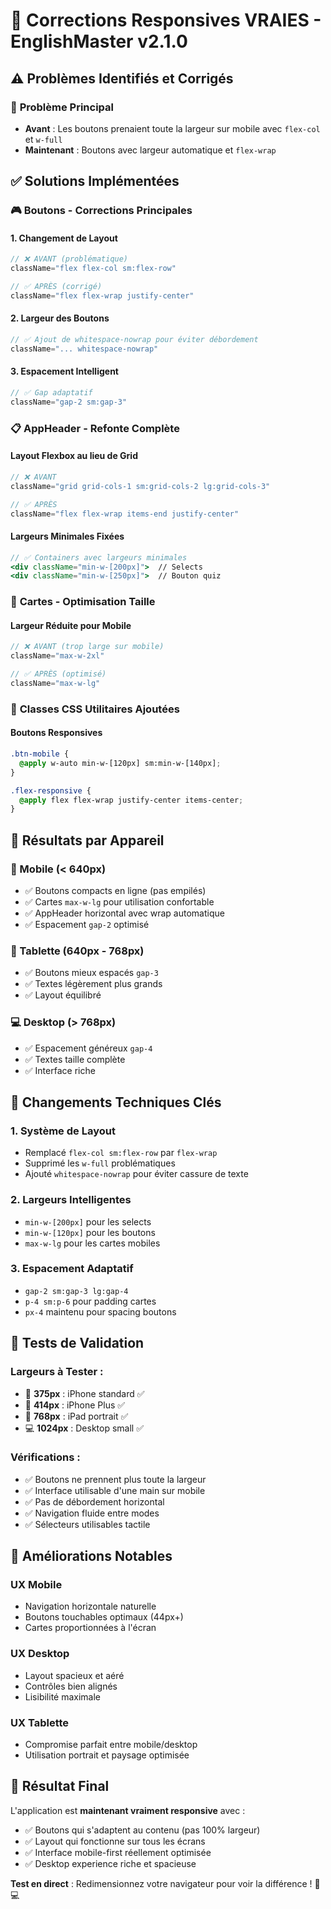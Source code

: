 # 📱 Corrections Responsives VRAIES - EnglishMaster v2.1.0

## ⚠️ **Problèmes Identifiés et Corrigés**

### 🚨 **Problème Principal**
- **Avant** : Les boutons prenaient toute la largeur sur mobile avec `flex-col` et `w-full`
- **Maintenant** : Boutons avec largeur automatique et `flex-wrap`

## ✅ **Solutions Implémentées**

### 🎮 **Boutons - Corrections Principales**

#### **1. Changement de Layout**
```jsx
// ❌ AVANT (problématique)
className="flex flex-col sm:flex-row"

// ✅ APRÈS (corrigé)
className="flex flex-wrap justify-center"
```

#### **2. Largeur des Boutons**
```jsx
// ✅ Ajout de whitespace-nowrap pour éviter débordement
className="... whitespace-nowrap"
```

#### **3. Espacement Intelligent**
```jsx
// ✅ Gap adaptatif
className="gap-2 sm:gap-3"
```

### 📋 **AppHeader - Refonte Complète**

#### **Layout Flexbox au lieu de Grid**
```jsx
// ❌ AVANT
className="grid grid-cols-1 sm:grid-cols-2 lg:grid-cols-3"

// ✅ APRÈS  
className="flex flex-wrap items-end justify-center"
```

#### **Largeurs Minimales Fixées**
```jsx
// ✅ Containers avec largeurs minimales
<div className="min-w-[200px]">  // Selects
<div className="min-w-[250px]">  // Bouton quiz
```

### 🎯 **Cartes - Optimisation Taille**

#### **Largeur Réduite pour Mobile**
```jsx
// ❌ AVANT (trop large sur mobile)
className="max-w-2xl"

// ✅ APRÈS (optimisé)
className="max-w-lg"
```

### 🎨 **Classes CSS Utilitaires Ajoutées**

#### **Boutons Responsives**
```css
.btn-mobile {
  @apply w-auto min-w-[120px] sm:min-w-[140px];
}

.flex-responsive {
  @apply flex flex-wrap justify-center items-center;
}
```

## 📱 **Résultats par Appareil**

### **📱 Mobile (< 640px)**
- ✅ Boutons compacts en ligne (pas empilés)
- ✅ Cartes `max-w-lg` pour utilisation confortable
- ✅ AppHeader horizontal avec wrap automatique
- ✅ Espacement `gap-2` optimisé

### **📄 Tablette (640px - 768px)**  
- ✅ Boutons mieux espacés `gap-3`
- ✅ Textes légèrement plus grands
- ✅ Layout équilibré

### **💻 Desktop (> 768px)**
- ✅ Espacement généreux `gap-4`
- ✅ Textes taille complète
- ✅ Interface riche

## 🔧 **Changements Techniques Clés**

### **1. Système de Layout**
- Remplacé `flex-col sm:flex-row` par `flex-wrap`
- Supprimé les `w-full` problématiques
- Ajouté `whitespace-nowrap` pour éviter cassure de texte

### **2. Largeurs Intelligentes**
- `min-w-[200px]` pour les selects
- `min-w-[120px]` pour les boutons
- `max-w-lg` pour les cartes mobiles

### **3. Espacement Adaptatif**
- `gap-2 sm:gap-3 lg:gap-4`
- `p-4 sm:p-6` pour padding cartes
- `px-4` maintenu pour spacing boutons

## 🎯 **Tests de Validation**

### **Largeurs à Tester :**
- 📱 **375px** : iPhone standard ✅
- 📱 **414px** : iPhone Plus ✅  
- 📄 **768px** : iPad portrait ✅
- 💻 **1024px** : Desktop small ✅

### **Vérifications :**
- ✅ Boutons ne prennent plus toute la largeur
- ✅ Interface utilisable d'une main sur mobile
- ✅ Pas de débordement horizontal
- ✅ Navigation fluide entre modes
- ✅ Sélecteurs utilisables tactile

## 🚀 **Améliorations Notables**

### **UX Mobile**
- Navigation horizontale naturelle
- Boutons touchables optimaux (44px+)
- Cartes proportionnées à l'écran

### **UX Desktop** 
- Layout spacieux et aéré
- Contrôles bien alignés
- Lisibilité maximale

### **UX Tablette**
- Compromise parfait entre mobile/desktop
- Utilisation portrait et paysage optimisée

## 🎉 **Résultat Final**

L'application est **maintenant vraiment responsive** avec :
- ✅ Boutons qui s'adaptent au contenu (pas 100% largeur)
- ✅ Layout qui fonctionne sur tous les écrans  
- ✅ Interface mobile-first réellement optimisée
- ✅ Desktop experience riche et spacieuse

**Test en direct** : Redimensionnez votre navigateur pour voir la différence ! 📱💻

